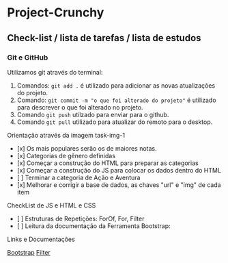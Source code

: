# Project-Crunchy


## Check-list / lista de tarefas / lista de estudos

### Git e GitHub

<p>Utilizamos git através do terminal:</p>

   1. Comandos: `git add .` é utilizado para adicionar as novas atualizações do projeto.
   2. Comando: `git commit -m "o que foi alterado do projeto"` é utilizado para descrever o que foi alterado no projeto. 
   3. Comando `git push` utilzado para enviar para o github.
   4. Comando `git pull` utilizado para atualizar do remoto para o desktop.
   
<p>Orientação através da imagem task-img-1</p>
<ul>
   <li>[x] Os mais populares serão os de maiores notas.</li>
   <li>[x] Categorias de gênero definidas</li>
   <li>[x] Começar a construção do HTML para preparar as categorias</li>
   <li>[x] Começar a construção do JS para colocar os dados dentro do HTML</li>
   <li>[ ] Terminar a categoria de Ação e Aventura</li>
   <li>[x] Melhorar e corrigir a base de dados, as chaves "url" e "img" de cada item</li>
</ul>

<p>CheckList de JS e HTML e CSS</p>
<ul>
   <li>[ ] Estruturas de Repetições: ForOf, For, Filter</li>
   <li>[ ] Leitura da documentação da Ferramenta Bootstrap:</li>
</ul>


<p>Links e Documentações</p>
<a href="https://getbootstrap.com/docs/5.3/getting-started/introduction/">Bootstrap</a>
<a href="https://developer.mozilla.org/pt-BR/docs/Web/JavaScript/Reference/Global_Objects/Array/filter">Filter</a>